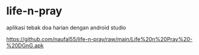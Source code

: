 # life-n-pray
aplikasi tebak doa harian dengan android studio

https://github.com/naufal55/life-n-pray/raw/main/Life%20n%20Pray%20-%20DGnG.apk
